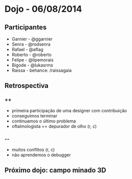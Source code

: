 # Dojo - 06/08/2014

## Participantes

- Garnier - @ggarnier
- Senra - @rodsenra
- Rafael - @aflag
- Roberto - @roberto
- Felipe - @lipemorais
- Bigode - @lukasrms
- Raissa - behance: /raissagaia

## Retrospectiva

### ++

- primeira participação de uma designer com contribuição
- conseguimos terminar
- continuamos o último problema
- oftalmologista == depurador de olho (r, c)

### --

- muitos conflitos (r, c)
- não aprendemos o debugger

## Próximo dojo: campo minado 3D
